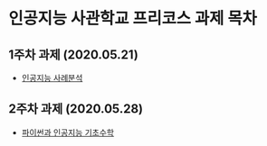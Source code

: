 # 인공지능 사관학교 프리코스 과제 목차

## 1주차 과제 (2020.05.21)
 + [인공지능 사례분석](https://github.com/kim-taehwa/test1/blob/master/1%EC%A3%BC%EC%B0%A8%EA%B3%BC%EC%A0%9C.ipynb)
 
## 2주차 과제 (2020.05.28)
 + [파이썬과 인공지능 기초수학](https://github.com/kim-taehwa/test1/blob/master/2%EC%A3%BC%EC%B0%A8%EA%B3%BC%EC%A0%9C.ipynb)
 
